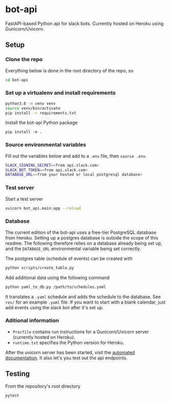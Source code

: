 # bot-api
FastAPI-based Python api for slack bots. Currently hosted on Heroku using Gunicorn/Uvicorn.

## Setup
### Clone the repo
Everything below is done in the root directory of the repo, so 
```bash
cd bot-api
```

### Set up a virtualenv and install requirements
```bash
python3.8 -m venv venv
source venv/bin/activate
pip install -r requirements.txt
```

Install the bot-api Python package
```
pip install -e .
```

### Source environmental variables
Fill out the variables below and add to a `.env` file, then `source .env`.
```bash
SLACK_SIGNING_SECRET=<from api.slack.com>
SLACK_BOT_TOKEN=<from api.slack.com>
DATABASE_URL=<from your hosted or local postgresql database>
```

### Test server
Start a test server
```bash
uvicorn bot_api.main:app --reload
```

### Database
The current edition of the bot-api uses a free-tier PostgreSQL database from Heroku. 
Setting up a postgres database is outside the scope of this readme.
The following therefore relies on a database already being set up,
and the `DATABASE_URL` environmental variable being set correctly.

The postgres table (schedule of events) can be created with 
```bash
python scripts/create_table.py
```

Add additional data using the following command
```bash
python yaml_to_db.py /path/to/schedules.yaml
``` 
It translates a `.yaml` schedule and adds the schedule to the database. 
See `res/` for an example `.yaml` file.
If you want to start with a blank calendar, just add events using the slack bot after it's set up.

### Aditional information
- `Procfile` contains run instructions for a Gunicorn/Uvicorn server (currently hosted on Heroku).
- `runtime.txt` specifies the Python version for Heroku.

After the uvicorn server has been started, visit the [automated documentation](http://localhost:8000/docs).
It also let's you test out the api endpoints.

## Testing
From the repository's root directory
```bash
pytest
```
